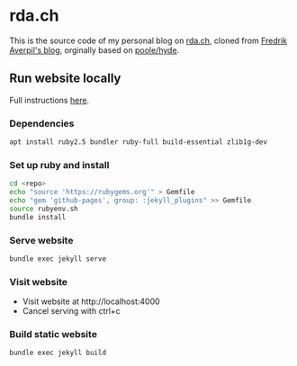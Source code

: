 # rda.ch

This is the source code of my personal blog on [rda.ch](https://rda.ch), cloned from [Fredrik Averpil's blog](https://fredrikaverpil.github.io), orginally based on [poole/hyde](https://github.com/poole/hyde).

## Run website locally

Full instructions [here](https://help.github.com/articles/setting-up-your-github-pages-site-locally-with-jekyll/#step-1-create-a-local-repository-for-your-jekyll-site).

### Dependencies

```bash
apt install ruby2.5 bundler ruby-full build-essential zlib1g-dev
```

### Set up ruby and install

```bash
cd <repo>
echo "source 'https://rubygems.org'" > Gemfile
echo "gem 'github-pages', group: :jekyll_plugins" >> Gemfile
source rubyenv.sh
bundle install
```

### Serve website

```bash
bundle exec jekyll serve
```

### Visit website

- Visit website at http://localhost:4000
- Cancel serving with ctrl+c

### Build static website

```bash
bundle exec jekyll build
```
